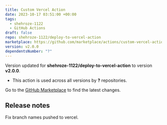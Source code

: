 ```yaml
---
title: Custom Vercel Action
date: 2023-10-17 03:51:00 +00:00
tags:
  - shehroze-1122
  - GitHub Actions
draft: false
repo: shehroze-1122/deploy-to-vercel-action
marketplace: https://github.com/marketplace/actions/custom-vercel-action
version: v2.0.0
dependentsNumber: "?"
---
```



Version updated for **shehroze-1122/deploy-to-vercel-action** to version **v2.0.0**.
- This action is used across all versions by **?** repositories.

Go to the [GitHub Marketplace](https://github.com/marketplace/actions/custom-vercel-action) to find the latest changes.

## Release notes

Fix branch names pushed to vercel.
